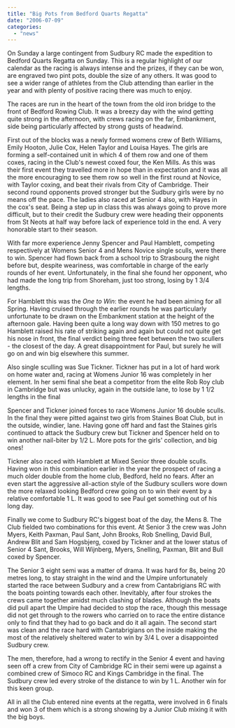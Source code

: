 ```yaml
---
title: "Big Pots from Bedford Quarts Regatta"
date: "2006-07-09"
categories: 
  - "news"
---
```


On Sunday a large contingent from Sudbury RC made the expedition to Bedford Quarts Regatta on Sunday. This is a regular highlight of our calendar as the racing is always intense and the prizes, if they can be won, are engraved two pint pots, double the size of any others. It was good to see a wider range of athletes from the Club attending than earlier in the year and with plenty of positive racing there was much to enjoy.

The races are run in the heart of the town from the old iron bridge to the front of Bedford Rowing Club. It was a breezy day with the wind getting quite strong in the afternoon, with crews racing on the far, Embankment, side being particularly affected by strong gusts of headwind.

First out of the blocks was a newly formed womens crew of Beth Williams, Emily Hooton, Julie Cox, Helen Taylor and Louisa Hayes. The girls are forming a self-contained unit in which 4 of them row and one of them coxes, racing in the Club's newest coxed four, the Ken Mills. As this was their first event they travelled more in hope than in expectation and it was all the more encouraging to see them row so well in the first round at Novice, with Taylor coxing, and beat their rivals from City of Cambridge. Their second round opponents proved stronger but the Sudbury girls were by no means off the pace. The ladies also raced at Senior 4 also, with Hayes in the cox's seat. Being a step up in class this was always going to prove more difficult, but to their credit the Sudbury crew were heading their opponents from St Neots at half way before lack of experience told in the end. A very honorable start to their season.

With far more experience Jenny Spencer and Paul Hamblett, competing respectively at Womens Senior 4 and Mens Novice single sculls, were there to win. Spencer had flown back from a school trip to Strasbourg the night before but, despite weariness, was comfortable in charge of the early rounds of her event. Unfortunately, in the final she found her opponent, who had made the long trip from Shoreham, just too strong, losing by 1 3/4 lengths.

For Hamblett this was the _One to Win_: the event he had been aiming for all Spring. Having cruised through the earlier rounds he was particularly unfortunate to be drawn on the Embankment station at the height of the afternoon gale. Having been quite a long way down with 150 metres to go Hamblett raised his rate of striking again and again but could not quite get his nose in front, the final verdict being three feet between the two scullers - the closest of the day. A great disappointment for Paul, but surely he will go on and win big elsewhere this summer.

Also single sculling was Sue Tickner. Tickner has put in a lot of hard work on home water and, racing at Womens Junior 16 was completely in her element. In her semi final she beat a competitor from the elite Rob Roy club in Cambridge but was unlucky, again in the outside lane, to lose by 1 1/2 lengths in the final

Spencer and Tickner joined forces to race Womens Junior 16 double sculls. In the final they were pitted against two girls from Staines Boat Club, but in the outside, windier, lane. Having gone off hard and fast the Staines girls continued to attack the Sudbury crew but Tickner and Spencer held on to win another nail-biter by 1/2 L. More pots for the girls' collection, and big ones!

Tickner also raced with Hamblett at Mixed Senior three double sculls. Having won in this combination earlier in the year the prospect of racing a much older double from the home club, Bedford, held no fears. After an even start the aggressive all-action style of the Sudbury scullers wore down the more relaxed looking Bedford crew going on to win their event by a relative comfortable 1 L. It was good to see Paul get something out of his long day.

Finally we come to Sudbury RC's biggest boat of the day, the Mens 8. The Club fielded two combinations for this event. At Senior 3 the crew was John Myers, Keith Paxman, Paul Sant, John Brooks, Rob Snelling, David Bull, Andrew Blit and Sam Hogsbjerg, coxed by Tickner and at the lower status of Senior 4 Sant, Brooks, Will Wijnberg, Myers, Snelling, Paxman, Blit and Bull coxed by Spencer.

The Senior 3 eight semi was a matter of drama. It was hard for 8s, being 20 metres long, to stay straight in the wind and the Umpire unfortunately started the race between Sudbury and a crew from Cantabrigians RC with the boats pointing towards each other. Inevitably, after four strokes the crews came together amidst much clashing of blades. Although the boats did pull apart the Umpire had decided to stop the race, though this message did not get through to the rowers who carried on to race the entire distance only to find that they had to go back and do it all again. The second start was clean and the race hard with Cantabrigians on the inside making the most of the relatively sheltered water to win by 3/4 L over a disappointed Sudbury crew.

The men, therefore, had a wrong to rectify in the Senior 4 event and having seen off a crew from City of Cambridge RC in their semi were up against a combined crew of Simoco RC and Kings Cambridge in the final. The Sudbury crew led every stroke of the distance to win by 1 L. Another win for this keen group.

All in all the Club entered nine events at the regatta, were involved in 6 finals and won 3 of them which is a strong showing by a Junior Club mixing it with the big boys.
